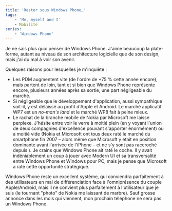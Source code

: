 ```yaml
---
title: 'Rester sous Windows Phone…'
tags:
    - 'Me, myself and I'
    - Mobilité
series:
    - 'Windows Phone'
---
```


Je ne sais plus quoi penser de Windows Phone. J'aime beaucoup la plate-forme,
autant au niveau de son architecture logicielle que de son design, mais j'ai du
mal à voir son avenir.

<!-- more -->

Quelques raisons pour lesquelles je m'inquiète&nbsp;:

-   Les PDM augmentent vite (de l'ordre de +75 % cette année encore), mais
    partent de loin, tant et si bien que Windows Phone représente encore,
    plusieurs années après sa sortie, une part négligeable du marché.
-   Si négligeable que le développement d'application, aussi sympathique
    soit-il, y est délaissé au profit d'Apple et Android. Le marché applicatif
    WP7 est un _no-man's land_ et le marché WP8 fait à peine mieux.
-   Le rachat de la branche mobile de Nokia par Microsoft me laisse perplexe.
    J'hésite entre voir le verre à moitié plein (en y voyant l'union de deux
    compagnies d'excellence pouvant s'apporter énormément) ou à moitié vide
    (Nokia et Microsoft ont tous deux raté le marché du smartphone fin 2007 –
    alors même que Microsoft y était en position dominante avant l'arrivée de
    l'iPhone – et ne s'y sont pas raccroché depuis ). Je crains que Windows
    Phone ait raté le coche. Il y avait indéniablement un coup à jouer avec
    Modern UI et sa transversalité entre Windows Phone et Windows pour PC, mais
    je pense que Microsoft a raté cette opportunité stratégique.

Windows Phone reste un excellent système, qui conviendra parfaitement à des
utilisateurs en mal de différenciation face à l'omniprésence du couple
Apple/Android, mais il ne convient plus parfaitement à l'utilisateur que je suis
(le tournant "photo" de Nokia me laissant de marbre). Sauf grosse annonce dans
les mois qui viennent, mon prochain téléphone ne sera pas un Windows Phone.
